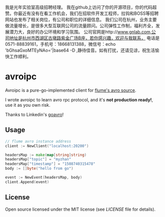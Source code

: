 我是光年实验室高级招聘经理。
我在github上访问了你的开源项目，你的代码超赞。你最近有没有在看工作机会，我们在招软件开发工程师，拉钩和BOSS等招聘网站也发布了相关岗位，有公司和职位的详细信息。
我们公司在杭州，业务主要做流量增长，是很多大型互联网公司的流量顾问。公司弹性工作制，福利齐全，发展潜力大，良好的办公环境和学习氛围。
公司官网是http://www.gnlab.com,公司地址是杭州市西湖区古墩路紫金广场B座，若你感兴趣，欢迎与我联系，
电话是0571-88839161，手机号：18668131388，微信号：echo 'bGhsaGxoMTEyNAo='|base64 -D ,静待佳音。如有打扰，还请见谅，祝生活愉快工作顺利。

# avroipc

Avroipc is a pure-go-implemented client for [flume's avro source](http://flume.apache.org/FlumeUserGuide.html#avro-source).

I wrote avroipc to learn avro rpc protocol, and it's **not production ready!**, use it as you own risk.

Thanks to Linkedin's [goavro](https://github.com/linkedin/goavro)!

## Usage

```go
// flume avro instance address
client := NewClient("localhost:20200")

headersMap := make(map[string]string)
headersMap["topic"] = "myzhan"
headersMap["timestamp"] = "1508740315478"
body := []byte("hello from go")

event := NewEvent(headersMap, body)
client.Append(event)
```

## License

Open source licensed under the MIT license (see _LICENSE_ file for details).
